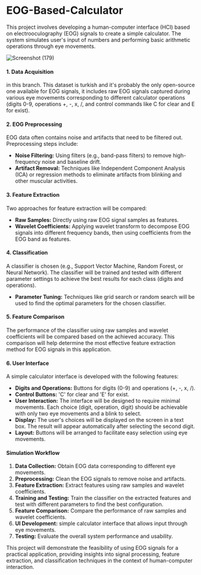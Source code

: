 # EOG-Based-Calculator

This project involves developing a human-computer interface (HCI) based on electrooculography (EOG) signals to create a simple calculator. The system simulates user's input of numbers and performing basic arithmetic operations through eye movements.

![Screenshot (179)](https://github.com/iamklevy/EOG-Based-Calculator/assets/94145850/e1bab884-c2c2-44e1-ad85-3cb5e2f56f96)

#### 1. Data Acquisition
in this branch. This dataset is turkish and it's probably the only open-source one available for EOG signals, it includes raw EOG signals captured during various eye movements corresponding to different calculator operations (digits 0-9, operations +, -, x, /, and control commands like C for clear and E for exist).

#### 2. EOG Preprocessing
EOG data often contains noise and artifacts that need to be filtered out. Preprocessing steps include:
- **Noise Filtering:** Using filters (e.g., band-pass filters) to remove high-frequency noise and baseline drift.
- **Artifact Removal:** Techniques like Independent Component Analysis (ICA) or regression methods to eliminate artifacts from blinking and other muscular activities.

#### 3. Feature Extraction
Two approaches for feature extraction will be compared:
- **Raw Samples:** Directly using raw EOG signal samples as features.
- **Wavelet Coefficients:** Applying wavelet transform to decompose EOG signals into different frequency bands, then using coefficients from the EOG band as features.

#### 4. Classification
A classifier is chosen (e.g., Support Vector Machine, Random Forest, or Neural Network). The classifier will be trained and tested with different parameter settings to achieve the best results for each class (digits and operations).
- **Parameter Tuning:** Techniques like grid search or random search will be used to find the optimal parameters for the chosen classifier.

#### 5. Feature Comparison
The performance of the classifier using raw samples and wavelet coefficients will be compared based on the achieved accuracy. This comparison will help determine the most effective feature extraction method for EOG signals in this application.

#### 6. User Interface
A simple calculator interface is developed with the following features:
- **Digits and Operations:** Buttons for digits (0-9) and operations (+, -, x, /).
- **Control Buttons:** 'C' for clear and 'E' for exist.
- **User Interaction:** The interface will be designed to require minimal movements. Each choice (digit, operation, digit) should be achievable with only two eye movements and a blink to select.
- **Display:** The user's choices will be displayed on the screen in a text box. The result will appear automatically after selecting the second digit.
- **Layout:** Buttons will be arranged to facilitate easy selection using eye movements.

#### Simulation Workflow
1. **Data Collection:** Obtain EOG data corresponding to different eye movements.
2. **Preprocessing:** Clean the EOG signals to remove noise and artifacts.
3. **Feature Extraction:** Extract features using raw samples and wavelet coefficients.
4. **Training and Testing:** Train the classifier on the extracted features and test with different parameters to find the best configuration.
5. **Feature Comparison:** Compare the performance of raw samples and wavelet coefficients.
6. **UI Development:** simple calculator interface that allows input through eye movements.
7. **Testing:** Evaluate the overall system performance and usability.

This project will demonstrate the feasibility of using EOG signals for a practical application, providing insights into signal processing, feature extraction, and classification techniques in the context of human-computer interaction.
